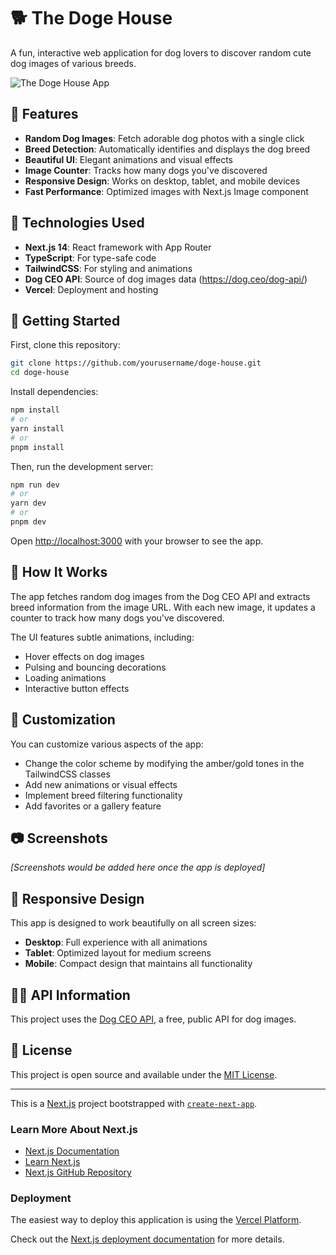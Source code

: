 # 🐕 The Doge House

A fun, interactive web application for dog lovers to discover random cute dog images of various breeds.

![The Doge House App](https://dog.ceo/img/dog-api-logo.svg)

## 🦴 Features

- **Random Dog Images**: Fetch adorable dog photos with a single click
- **Breed Detection**: Automatically identifies and displays the dog breed
- **Beautiful UI**: Elegant animations and visual effects
- **Image Counter**: Tracks how many dogs you've discovered
- **Responsive Design**: Works on desktop, tablet, and mobile devices
- **Fast Performance**: Optimized images with Next.js Image component

## 🐾 Technologies Used

- **Next.js 14**: React framework with App Router
- **TypeScript**: For type-safe code
- **TailwindCSS**: For styling and animations
- **Dog CEO API**: Source of dog images data (https://dog.ceo/dog-api/)
- **Vercel**: Deployment and hosting

## 🐶 Getting Started

First, clone this repository:

```bash
git clone https://github.com/yourusername/doge-house.git
cd doge-house
```

Install dependencies:

```bash
npm install
# or
yarn install
# or
pnpm install
```

Then, run the development server:

```bash
npm run dev
# or
yarn dev
# or
pnpm dev
```

Open [http://localhost:3000](http://localhost:3000) with your browser to see the app.

## 🦮 How It Works

The app fetches random dog images from the Dog CEO API and extracts breed information from the image URL. With each new image, it updates a counter to track how many dogs you've discovered.

The UI features subtle animations, including:
- Hover effects on dog images
- Pulsing and bouncing decorations
- Loading animations
- Interactive button effects

## 🐩 Customization

You can customize various aspects of the app:

- Change the color scheme by modifying the amber/gold tones in the TailwindCSS classes
- Add new animations or visual effects
- Implement breed filtering functionality
- Add favorites or a gallery feature

## 📷 Screenshots

*[Screenshots would be added here once the app is deployed]*

## 📱 Responsive Design

This app is designed to work beautifully on all screen sizes:
- **Desktop**: Full experience with all animations
- **Tablet**: Optimized layout for medium screens
- **Mobile**: Compact design that maintains all functionality

## 🐕‍🦺 API Information

This project uses the [Dog CEO API](https://dog.ceo/dog-api/), a free, public API for dog images.

## 🦴 License

This project is open source and available under the [MIT License](LICENSE).

---

This is a [Next.js](https://nextjs.org) project bootstrapped with [`create-next-app`](https://nextjs.org/docs/app/api-reference/cli/create-next-app).

### Learn More About Next.js

- [Next.js Documentation](https://nextjs.org/docs)
- [Learn Next.js](https://nextjs.org/learn)
- [Next.js GitHub Repository](https://github.com/vercel/next.js)

### Deployment

The easiest way to deploy this application is using the [Vercel Platform](https://vercel.com/new).

Check out the [Next.js deployment documentation](https://nextjs.org/docs/app/building-your-application/deploying) for more details.
